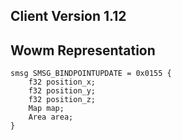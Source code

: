 ## Client Version 1.12

## Wowm Representation
```rust,ignore
smsg SMSG_BINDPOINTUPDATE = 0x0155 {
    f32 position_x;    
    f32 position_y;    
    f32 position_z;    
    Map map;    
    Area area;    
}

```
